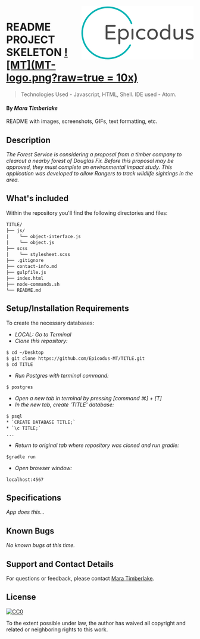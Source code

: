 <img src="epicodus.png" align="right" />

# README PROJECT SKELETON [![MT](MT-logo.png?raw=true = 10x)](https://github.com/sindresorhus/awesome)

> Technologies Used - Javascript, HTML, Shell. IDE used - Atom.

#### By _**Mara Timberlake**_

README with images, screenshots, GIFs, text formatting, etc.

## Description

_The Forest Service is considering a proposal from a timber company to clearcut a nearby forest of Douglas Fir. Before this proposal may be approved, they must complete an environmental impact study. This application was developed to allow Rangers to track wildlife sightings in the area._

## What's included
Within the repository you'll find the following directories and files:

```
TITLE/
├── js/
|    └── object-interface.js
|    └── object.js
├── scss
│    └── stylesheet.scss
├── .gitignore
├── contact-info.md
├── gulpfile.js
├── index.html
├── node-commands.sh
└── README.md
```

## Setup/Installation Requirements
To create the necessary databases:
* _LOCAL: Go to Terminal_
* _Clone this repository:_
```
$ cd ~/Desktop
$ git clone https://github.com/Epicodus-MT/TITLE.git
$ cd TITLE
```
* _Run Postgres with terminal command:_
```
$ postgres
```
* _Open a new tab in terminal by pressing [command ⌘] + [T]_
* _In the new tab, create 'TITLE' database:_
```
$ psql
* `CREATE DATABASE TITLE;`
* `\c TITLE;`
...
```
* _Return to original tab where repository was cloned and run gradle:_
```
$gradle run
```
* _Open browser window:_
```
localhost:4567
```


## Specifications
_App does this..._

## Known Bugs
_No known bugs at this time._

## Support and Contact Details
For questions or feedback, please contact [Mara Timberlake](<contact-info.md>).

## License
[![CC0](https://licensebuttons.net/p/zero/1.0/88x31.png)](https://opensource.org/licenses/MIT)

To the extent possible under law, the author has waived all copyright and related or neighboring rights to this work.
